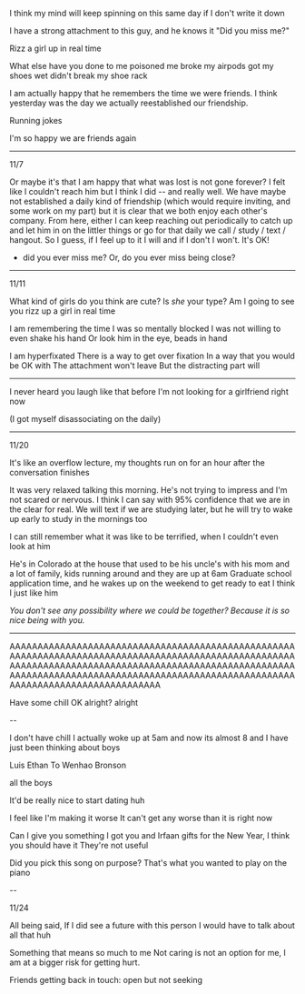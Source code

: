 I think my mind will keep spinning on this same day if I don't write it down

I have a strong attachment to this guy, and he knows it
"Did you miss me?"

Rizz a girl up in real time

What else have you done to me
	poisoned me
	broke my airpods
	got my shoes wet
	didn't break my shoe rack

I am actually happy that he remembers the time we were friends. I think yesterday was the day we actually reestablished our friendship.

Running jokes

I'm so happy we are friends again

---

11/7

Or maybe it's that I am happy that what was lost is not gone forever? I felt like I couldn't reach him but I think I did -- and really well.
We have maybe not established a daily kind of friendship (which would require inviting, and some work on my part) but it is clear that we both enjoy each other's company.
From here, either I can keep reaching out periodically to catch up and let him in on the littler things or go for that daily we call / study / text / hangout. So I guess, if I feel up to it I will and if I don't I won't. It's OK!

- did you ever miss me? Or, do you ever miss being close?

--- 

11/11

What kind of girls do you think are cute?
Is *she* your type?
Am I going to see you rizz up a girl in real time

I am remembering the time I was so mentally blocked I was not willing to even shake his hand
Or look him in the eye, beads in hand

I am hyperfixated 
There is a way to get over fixation
In a way that you would be OK with
The attachment won't leave
But the distracting part will

---

I never heard you laugh like that before
I'm not looking for a girlfriend right now

(I got myself disassociating on the daily)

---

11/20

It's like an overflow lecture, my thoughts run on for an hour after the conversation finishes

It was very relaxed talking this morning. He's not trying to impress and I'm not scared or nervous. I think I can say with 95% confidence that we are in the clear for real. We will text if we are studying later, but he will try to wake up early to study in the mornings too

I can still remember what it was like to be terrified, when I couldn't even look at him

He's in Colorado at the house that used to be his uncle's with his mom and a lot of family, kids running around and they are up at 6am
Graduate school application time, and he wakes up on the weekend to get ready to eat
I think I just like him

*You don't see any possibility where we could be together? Because it is so nice being with you.*

---

AAAAAAAAAAAAAAAAAAAAAAAAAAAAAAAAAAAAAAAAAAAAAAAAAAAAAAAAAAAAAAAAAAAAAAAAAAAAAAAAAAAAAAAAAAAAAAAAAAAAAAAAAAAAAAAAAAAAAAAAAAAAAAAAAAAAAAAAAAAAAAAAAAAAAAAAAAAAAAAAAAAAAAAAAAAAAAAAAAAAAAAAAAAAAAAAAAAAAAAAAAAAAAAAAAAAAAAAAAAAAAAAAAAAAAA

Have some chill OK alright? alright

--

I don't have chill
I actually woke up at 5am and now its almost 8 and I have just been thinking about boys

Luis
Ethan To
Wenhao
Bronson

all the boys

It'd be really nice to start dating huh

I feel like I'm making it worse
It can't get any worse than it is right now

Can I give you something
I got you and Irfaan gifts for the New Year, I think you should have it
They're not useful 

Did you pick this song on purpose? 
That's what you wanted to play on the piano

--

11/24

All being said,
If I did see a future with this person I would have to talk about all that huh

Something that means so much to me
Not caring is not an option for me, I am at a bigger risk for getting hurt.

Friends getting back in touch: open but not seeking